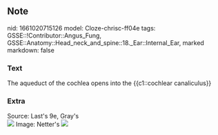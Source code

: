## Note
nid: 1661020715126
model: Cloze-chrisc-ff04e
tags: GSSE::!Contributor::Angus_Fung, GSSE::Anatomy::Head_neck_and_spine::18._Ear::Internal_Ear, marked
markdown: false

### Text
The aqueduct of the cochlea opens into the {{c1::cochlear canaliculus}}

### Extra
<div>
  Source: Last's 9e, Gray's
</div>
<div><img src="paste-4226e8d1d2287f9b58603912a05baed3a08dc500.jpg">
Image: Netter's <img src= 
"(Netter+Basic+Science)+Frank+H.+Netter-Atlas+of+Human+Anatomy-Elsevier+(2018)_Page_164.jpg">
</div>
